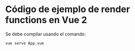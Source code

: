 # Código de ejemplo de render functions en Vue 2

Se debe compilar usando el comando:

 ```vue serve App.vue```